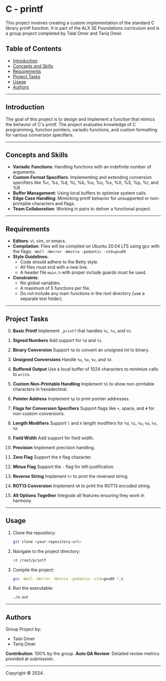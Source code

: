 # C - printf

This project involves creating a custom implementation of the standard C library printf function. It is part of the ALX SE Foundations curriculum and is a group project completed by Talal Omer and Tariq Omer.

## Table of Contents

- [Introduction](#introduction)
- [Concepts and Skills](#concepts-and-skills)
- [Requirements](#requirements)
- [Project Tasks](#project-tasks)
- [Usage](#usage)
- [Authors](#authors)

---

## Introduction

The goal of this project is to design and implement a function that mimics the behavior of C's printf. The project evaluates knowledge of C programming, function pointers, variadic functions, and custom formatting for various conversion specifiers.

---

## Concepts and Skills

- **Variadic Functions**: Handling functions with an indefinite number of arguments.
- **Custom Format Specifiers**: Implementing and extending conversion specifiers like %c, %s, %d, %i, %b, %u, %o, %x, %X, %S, %p, %r, and %R.
- **Buffer Management**: Using local buffers to optimize system calls.
- **Edge Case Handling**: Mimicking printf behavior for unsupported or non-printable characters and flags.
- **Team Collaboration**: Working in pairs to deliver a functional project.

---

## Requirements

- **Editors**: vi, vim, or emacs.
- **Compilation**: Files will be compiled on Ubuntu 20.04 LTS using gcc with the flags:
  `-Wall -Werror -Wextra -pedantic -std=gnu89`
- **Style Guidelines**:
  - Code should adhere to the Betty style.
  - All files must end with a new line.
  - A header file `main.h` with proper include guards must be used.
- **Constraints**:
  - No global variables.
  - A maximum of 5 functions per file.
  - Do not include any main functions in the root directory (use a separate test folder).

---

## Project Tasks

0. **Basic Printf**
   Implement `_printf` that handles `%c`, `%s`, and `%%`.

1. **Signed Numbers**
   Add support for `%d` and `%i`.

2. **Binary Conversion**
   Support `%b` to convert an unsigned int to binary.

3. **Unsigned Conversions**
   Handle `%u`, `%o`, `%x`, and `%X`.

4. **Buffered Output**
   Use a local buffer of 1024 characters to minimize calls to `write`.

5. **Custom Non-Printable Handling**
   Implement `%S` to show non-printable characters in hexadecimal.

6. **Pointer Address**
   Implement `%p` to print pointer addresses.

7. **Flags for Conversion Specifiers**
   Support flags like `+`, space, and `#` for non-custom conversions.

8. **Length Modifiers**
   Support `l` and `h` length modifiers for `%d`, `%i`, `%u`, `%o`, `%x`, `%X`.

9. **Field Width**
   Add support for field width.

10. **Precision**
    Implement precision handling.

11. **Zero Flag**
    Support the `0` flag character.

12. **Minus Flag**
    Support the `-` flag for left-justification.

13. **Reverse String**
    Implement `%r` to print the reversed string.

14. **ROT13 Conversion**
    Implement `%R` to print the ROT13 encoded string.

15. **All Options Together**
    Integrate all features ensuring they work in harmony.

---

## Usage

1. Clone the repository:

   ```bash
   git clone <your-repository-url>
   ```

2. Navigate to the project directory:

   ```bash
   cd /root/printf
   ```

3. Compile the project:

   ```bash
   gcc -Wall -Werror -Wextra -pedantic -std=gnu89 *.c
   ```

4. Run the executable:

   ```bash
   ./a.out
   ```

---

## Authors

Group Project by:

- Talal Omer
- Tariq Omer

**Contribution**: 100% by the group.
**Auto QA Review**: Detailed review metrics provided at submission.

---

Copyright © 2024.
